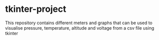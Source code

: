 # tkinter-project

This repository contains different meters and graphs that can be used to visualise pressure, temperature, altitude and voltage from a csv file using tkinter
